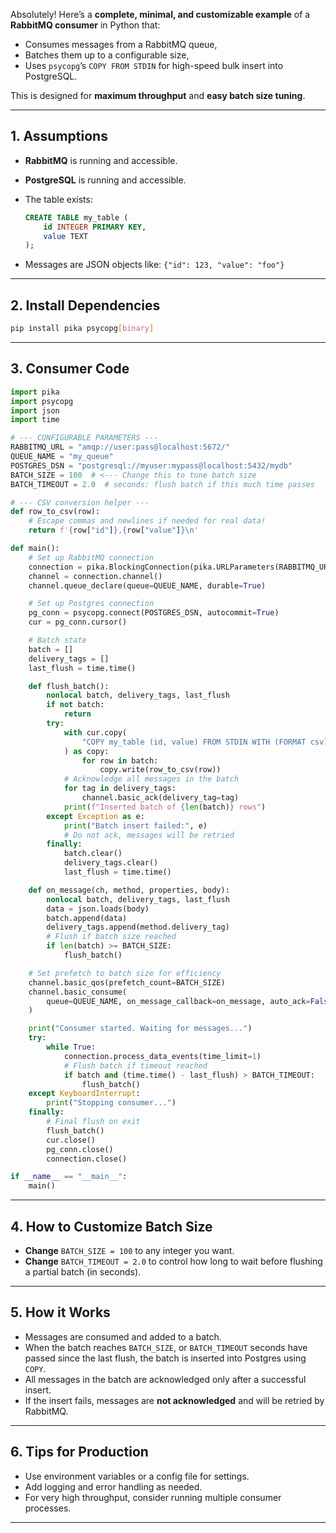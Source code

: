 Absolutely! Here’s a **complete, minimal, and customizable example** of a **RabbitMQ consumer** in Python that:

- Consumes messages from a RabbitMQ queue,
- Batches them up to a configurable size,
- Uses `psycopg`’s `COPY FROM STDIN` for high-speed bulk insert into PostgreSQL.

This is designed for **maximum throughput** and **easy batch size tuning**.

---

## 1. **Assumptions**

- **RabbitMQ** is running and accessible.
- **PostgreSQL** is running and accessible.
- The table exists:

    ```sql
    CREATE TABLE my_table (
        id INTEGER PRIMARY KEY,
        value TEXT
    );
    ```

- Messages are JSON objects like: `{"id": 123, "value": "foo"}`

---

## 2. **Install Dependencies**

```bash
pip install pika psycopg[binary]
```

---

## 3. **Consumer Code**

```python
import pika
import psycopg
import json
import time

# --- CONFIGURABLE PARAMETERS ---
RABBITMQ_URL = "amqp://user:pass@localhost:5672/"
QUEUE_NAME = "my_queue"
POSTGRES_DSN = "postgresql://myuser:mypass@localhost:5432/mydb"
BATCH_SIZE = 100  # <--- Change this to tune batch size
BATCH_TIMEOUT = 2.0  # seconds: flush batch if this much time passes

# --- CSV conversion helper ---
def row_to_csv(row):
    # Escape commas and newlines if needed for real data!
    return f'{row["id"]},{row["value"]}\n'

def main():
    # Set up RabbitMQ connection
    connection = pika.BlockingConnection(pika.URLParameters(RABBITMQ_URL))
    channel = connection.channel()
    channel.queue_declare(queue=QUEUE_NAME, durable=True)

    # Set up Postgres connection
    pg_conn = psycopg.connect(POSTGRES_DSN, autocommit=True)
    cur = pg_conn.cursor()

    # Batch state
    batch = []
    delivery_tags = []
    last_flush = time.time()

    def flush_batch():
        nonlocal batch, delivery_tags, last_flush
        if not batch:
            return
        try:
            with cur.copy(
                "COPY my_table (id, value) FROM STDIN WITH (FORMAT csv)"
            ) as copy:
                for row in batch:
                    copy.write(row_to_csv(row))
            # Acknowledge all messages in the batch
            for tag in delivery_tags:
                channel.basic_ack(delivery_tag=tag)
            print(f"Inserted batch of {len(batch)} rows")
        except Exception as e:
            print("Batch insert failed:", e)
            # Do not ack, messages will be retried
        finally:
            batch.clear()
            delivery_tags.clear()
            last_flush = time.time()

    def on_message(ch, method, properties, body):
        nonlocal batch, delivery_tags, last_flush
        data = json.loads(body)
        batch.append(data)
        delivery_tags.append(method.delivery_tag)
        # Flush if batch size reached
        if len(batch) >= BATCH_SIZE:
            flush_batch()

    # Set prefetch to batch size for efficiency
    channel.basic_qos(prefetch_count=BATCH_SIZE)
    channel.basic_consume(
        queue=QUEUE_NAME, on_message_callback=on_message, auto_ack=False
    )

    print("Consumer started. Waiting for messages...")
    try:
        while True:
            connection.process_data_events(time_limit=1)
            # Flush batch if timeout reached
            if batch and (time.time() - last_flush) > BATCH_TIMEOUT:
                flush_batch()
    except KeyboardInterrupt:
        print("Stopping consumer...")
    finally:
        # Final flush on exit
        flush_batch()
        cur.close()
        pg_conn.close()
        connection.close()

if __name__ == "__main__":
    main()
```

---

## 4. **How to Customize Batch Size**

- **Change** `BATCH_SIZE = 100` to any integer you want.
- **Change** `BATCH_TIMEOUT = 2.0` to control how long to wait before flushing a partial batch (in seconds).

---

## 5. **How it Works**

- Messages are consumed and added to a batch.
- When the batch reaches `BATCH_SIZE`, or `BATCH_TIMEOUT` seconds have passed since the last flush, the batch is inserted into Postgres using `COPY`.
- All messages in the batch are acknowledged only after a successful insert.
- If the insert fails, messages are **not acknowledged** and will be retried by RabbitMQ.

---

## 6. **Tips for Production**

- Use environment variables or a config file for settings.
- Add logging and error handling as needed.
- For very high throughput, consider running multiple consumer processes.

---